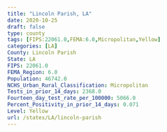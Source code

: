```yaml
---
title: "Lincoln Parish, LA"
date: 2020-10-25
draft: false
type: county
tags: [FIPS:22061.0,FEMA:6.0,Micropolitan,Yellow]
categories: [LA]
County: Lincoln Parish
State: LA
FIPS: 22061.0
FEMA_Region: 6.0
Population: 46742.0
NCHS_Urban_Rural_Classification: Micropolitan
Tests_in_prior_14_days: 2368.0
Fourteen_day_test_rate_per_100000: 5066.0
Percent_Positivity_in_prior_14_days: 0.071
Level: Yellow
url: /states/LA/lincoln-parish
---
```




